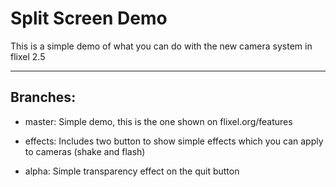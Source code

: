 # Split Screen Demo

This is a simple demo of what you can do with the new camera system in flixel 2.5

---
## Branches:

* master:
    Simple demo, this is the one shown on flixel.org/features

* effects:
    Includes two button to show simple effects which you can apply to cameras
	(shake and flash)
* alpha:
    Simple transparency effect on the quit button 

